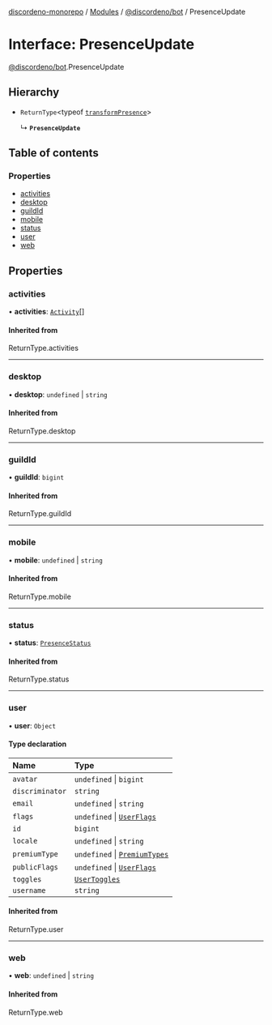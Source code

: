 [discordeno-monorepo](../README.md) / [Modules](../modules.md) / [@discordeno/bot](../modules/discordeno_bot.md) / PresenceUpdate

# Interface: PresenceUpdate

[@discordeno/bot](../modules/discordeno_bot.md).PresenceUpdate

## Hierarchy

- `ReturnType`<typeof [`transformPresence`](../modules/discordeno_bot.md#transformpresence)\>

  ↳ **`PresenceUpdate`**

## Table of contents

### Properties

- [activities](discordeno_bot.PresenceUpdate.md#activities)
- [desktop](discordeno_bot.PresenceUpdate.md#desktop)
- [guildId](discordeno_bot.PresenceUpdate.md#guildid)
- [mobile](discordeno_bot.PresenceUpdate.md#mobile)
- [status](discordeno_bot.PresenceUpdate.md#status)
- [user](discordeno_bot.PresenceUpdate.md#user)
- [web](discordeno_bot.PresenceUpdate.md#web)

## Properties

### activities

• **activities**: [`Activity`](discordeno_bot.Activity.md)[]

#### Inherited from

ReturnType.activities

---

### desktop

• **desktop**: `undefined` \| `string`

#### Inherited from

ReturnType.desktop

---

### guildId

• **guildId**: `bigint`

#### Inherited from

ReturnType.guildId

---

### mobile

• **mobile**: `undefined` \| `string`

#### Inherited from

ReturnType.mobile

---

### status

• **status**: [`PresenceStatus`](../enums/discordeno_bot.PresenceStatus.md)

#### Inherited from

ReturnType.status

---

### user

• **user**: `Object`

#### Type declaration

| Name            | Type                                                                     |
| :-------------- | :----------------------------------------------------------------------- |
| `avatar`        | `undefined` \| `bigint`                                                  |
| `discriminator` | `string`                                                                 |
| `email`         | `undefined` \| `string`                                                  |
| `flags`         | `undefined` \| [`UserFlags`](../enums/discordeno_bot.UserFlags.md)       |
| `id`            | `bigint`                                                                 |
| `locale`        | `undefined` \| `string`                                                  |
| `premiumType`   | `undefined` \| [`PremiumTypes`](../enums/discordeno_bot.PremiumTypes.md) |
| `publicFlags`   | `undefined` \| [`UserFlags`](../enums/discordeno_bot.UserFlags.md)       |
| `toggles`       | [`UserToggles`](../classes/discordeno_bot.UserToggles.md)                |
| `username`      | `string`                                                                 |

#### Inherited from

ReturnType.user

---

### web

• **web**: `undefined` \| `string`

#### Inherited from

ReturnType.web
